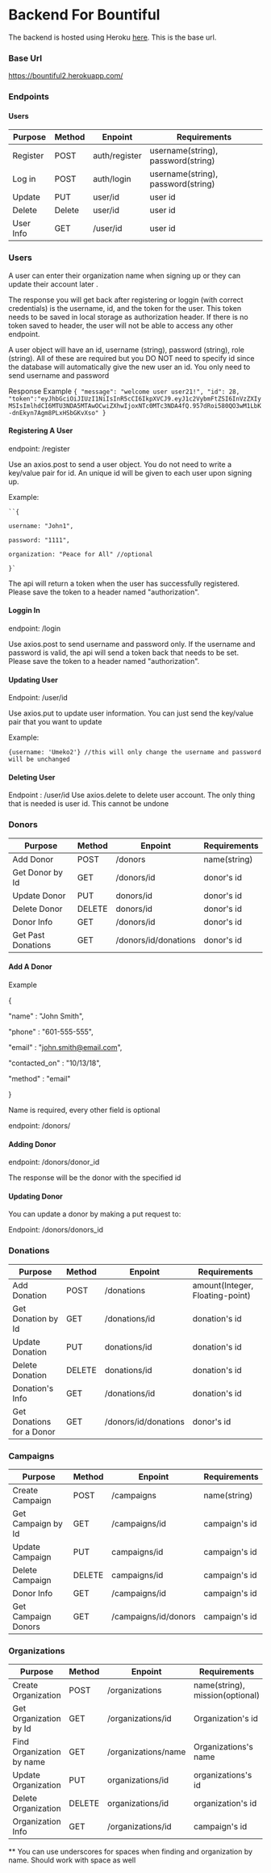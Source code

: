 #  Backend For Bountiful

The backend is hosted using Heroku [here](https://bountiful2.herokuapp.com/). This is the base url.

  

### Base Url

   https://bountiful2.herokuapp.com/

  
  

###  Endpoints

####  Users

| Purpose | Method | Enpoint | Requirements |
--------- | -------- | --------- | -------------- 
| Register| POST | auth/register | username(string), password(string)|
| Log in | POST | auth/login | username(string), password(string)|
| Update | PUT | user/id | user id |
| Delete | Delete |user/id | user id |
|User Info| GET | /user/id | user id |

  
  

###  Users

A user can enter their organization name when signing up or they can update their account later .

The response you will get back after registering or loggin (with correct credentials) is the username, id, and the token for the user. This token needs to be saved in local storage as authorization header. If there is no token saved to header, the user will not be able to access any other endpoint.

  

A user object will have an id, username (string), password (string), role (string). All of these are required but you DO NOT need to specify id since the database will automatically give the new user an id. You only need to send username and password

  Response Example
	``{
	"message": "welcome user user21!",
	"id": 28,				"token":"eyJhbGciOiJIUzI1NiIsInR5cCI6IkpXVCJ9.eyJ1c2VybmFtZSI6InVzZXIyMSIsImlhdCI6MTU3NDA5MTAwOCwiZXhwIjoxNTc0MTc3NDA4fQ.957dRoi580QO3wM1LbK-dnEkyn7Agm8PLxHSbGKvXso"
	}``

####  Registering A User

  

endpoint: /register

  

Use an axios.post to send a user object. You do not need to write a key/value pair for id. An unique id will be given to each user upon signing up.

Example:

	``{

	username: "John1",

	password: "1111",

	organization: "Peace for All" //optional

	}`

The api will return a token when the user has successfully registered. Please save the token to a header named "authorization".

  

####  Loggin In

  

endpoint: /login

Use axios.post to send username and password only. If the username and password is valid, the api will send a token back that needs to be set. Please save the token to a header named "authorization".


####  Updating User

Endpoint: /user/id

  

Use axios.put to update user information. You can just send the key/value pair that you want to update
  

Example:

	{username: 'Umeko2'} //this will only change the username and password will be unchanged

  
  

####  Deleting User
Endpoint : /user/id
Use axios.delete to delete user account. The only thing that is needed is user id. This cannot be undone

  
  
  

###  Donors
| Purpose | Method | Enpoint | Requirements |
--------- | -------- | --------- | -------------- 
| Add Donor | POST | /donors | name(string)|
| Get Donor by Id | GET | /donors/id | donor's id |
| Update Donor | PUT | donors/id | donor's id |
| Delete Donor | DELETE |donors/id | donor's id |
|Donor Info| GET | /donors/id | donor's id |
|Get Past Donations | GET | /donors/id/donations | donor's id
 

####  Add A Donor

Example

  

{

"name" : "John Smith",

"phone" : "601-555-555",

"email" : "john.smith@email.com",

"contacted_on" : "10/13/18",

"method" : "email"

}

  

Name is required, every other field is optional

  

endpoint: /donors/

  
  
  

####  Adding Donor

  

endpoint: /donors/donor_id

  

The response will be the donor with the specified id

  

####  Updating Donor

  

You can update a donor by making a put request to:

Endpoint:
/donors/donors_id

###  Donations
| Purpose | Method | Enpoint | Requirements |
--------- | -------- | --------- | -------------- 
| Add Donation | POST | /donations| amount(Integer, Floating-point)|
| Get Donation by Id | GET | /donations/id | donation's id |
| Update Donation | PUT | donations/id | donation's id |
| Delete Donation | DELETE |donations/id | donation's id |
| Donation's Info| GET | /donations/id | donation's id |
| Get Donations for a Donor | GET |/donors/id/donations | donor's id |

###  Campaigns
| Purpose | Method | Enpoint | Requirements |
--------- | -------- | --------- | -------------- 
| Create Campaign | POST | /campaigns | name(string)|
| Get Campaign by Id | GET | /campaigns/id | campaign's id |
| Update Campaign | PUT | campaigns/id | campaign's id |
| Delete Campaign | DELETE |campaigns/id | campaign's id |
|Donor Info| GET | /campaigns/id | campaign's id |
|Get Campaign Donors | GET | /campaigns/id/donors | campaign's id |

###  Organizations
| Purpose | Method | Enpoint | Requirements |
--------- | -------- | --------- | -------------- 
| Create Organization | POST | /organizations | name(string), mission(optional)|
| Get Organization by Id | GET | /organizations/id | Organization's id |
|Find Organization by name| GET |/organizations/name| Organizations's name|
| Update Organization | PUT | organizations/id | organizations's id |
| Delete Organization | DELETE |organizations/id | organization's id |
| Organization Info| GET | /organizations/id | campaign's id |


 ** You can use underscores for spaces when finding and organization by name. Should work with space as well